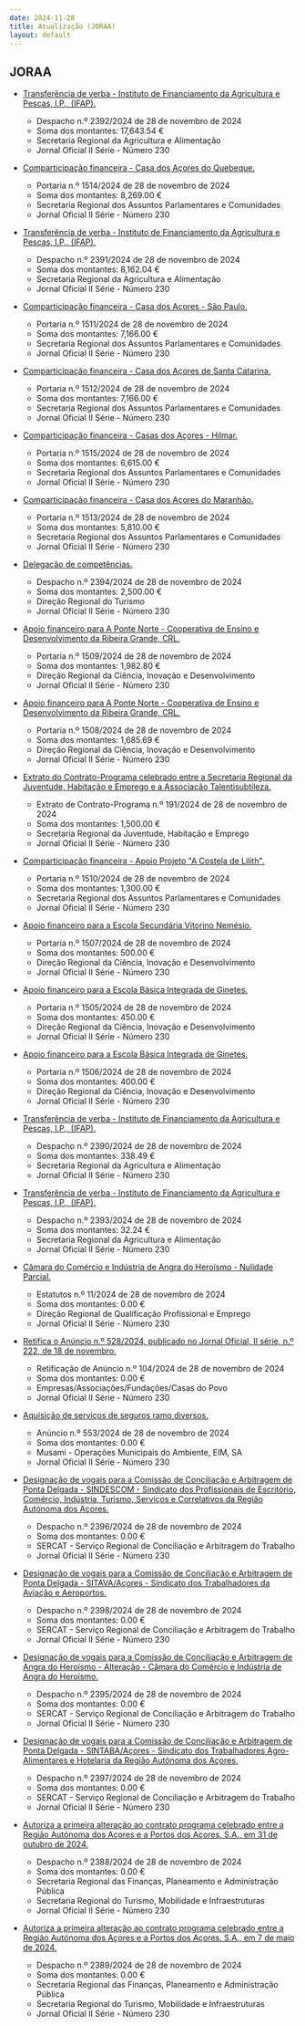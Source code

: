 ```yaml
---
date: 2024-11-28
title: Atualização (JORAA)
layout: default
---
```

## JORAA

* [Transferência de verba - Instituto de Financiamento da Agricultura e Pescas, I.P., (IFAP).](https://jo.azores.gov.pt/#/ato/7571fa49-eb28-457a-ba05-d02d268075cb)
  * Despacho n.º 2392/2024 de 28 de novembro de 2024
  * Soma dos montantes: 17,643.54 €
  * Secretaria Regional da Agricultura e Alimentação
  * Jornal Oficial II Série - Número 230

* [Comparticipação financeira - Casa dos Açores do Quebeque.](https://jo.azores.gov.pt/#/ato/406a2703-32ba-4121-9ec8-44de1c9a6c86)
  * Portaria n.º 1514/2024 de 28 de novembro de 2024
  * Soma dos montantes: 8,269.00 €
  * Secretaria Regional dos Assuntos Parlamentares e Comunidades
  * Jornal Oficial II Série - Número 230

* [Transferência de verba -  Instituto de Financiamento da Agricultura e Pescas, I.P., (IFAP).](https://jo.azores.gov.pt/#/ato/805a0279-bfc1-4627-ae01-7c16081d51c0)
  * Despacho n.º 2391/2024 de 28 de novembro de 2024
  * Soma dos montantes: 8,162.04 €
  * Secretaria Regional da Agricultura e Alimentação
  * Jornal Oficial II Série - Número 230

* [Comparticipação financeira - Casa dos Açores - São Paulo.](https://jo.azores.gov.pt/#/ato/c269352b-9649-4479-8ae8-3948cc085b57)
  * Portaria n.º 1511/2024 de 28 de novembro de 2024
  * Soma dos montantes: 7,166.00 €
  * Secretaria Regional dos Assuntos Parlamentares e Comunidades
  * Jornal Oficial II Série - Número 230

* [Comparticipação financeira - Casa dos Açores de Santa Catarina.](https://jo.azores.gov.pt/#/ato/4b2b5f82-998f-445e-99af-996f00e84a22)
  * Portaria n.º 1512/2024 de 28 de novembro de 2024
  * Soma dos montantes: 7,166.00 €
  * Secretaria Regional dos Assuntos Parlamentares e Comunidades
  * Jornal Oficial II Série - Número 230

* [Comparticipação financeira - Casas dos Açores - Hilmar.](https://jo.azores.gov.pt/#/ato/abfaf721-354b-434c-944a-f15734573534)
  * Portaria n.º 1515/2024 de 28 de novembro de 2024
  * Soma dos montantes: 6,615.00 €
  * Secretaria Regional dos Assuntos Parlamentares e Comunidades
  * Jornal Oficial II Série - Número 230

* [Comparticipação financeira - Casa dos Açores do Maranhão.](https://jo.azores.gov.pt/#/ato/241cfb82-93d2-49e8-89f1-1d2dc548371a)
  * Portaria n.º 1513/2024 de 28 de novembro de 2024
  * Soma dos montantes: 5,810.00 €
  * Secretaria Regional dos Assuntos Parlamentares e Comunidades
  * Jornal Oficial II Série - Número 230

* [Delegação de competências.](https://jo.azores.gov.pt/#/ato/da60edc3-0395-41d8-987d-68de27c57fc8)
  * Despacho n.º 2394/2024 de 28 de novembro de 2024
  * Soma dos montantes: 2,500.00 €
  * Direção Regional do Turismo
  * Jornal Oficial II Série - Número 230

* [Apoio financeiro para A Ponte Norte - Cooperativa de Ensino e Desenvolvimento da Ribeira Grande, CRL.](https://jo.azores.gov.pt/#/ato/d6d210ba-5b89-43b9-8d49-cf7b7cf80f96)
  * Portaria n.º 1509/2024 de 28 de novembro de 2024
  * Soma dos montantes: 1,982.80 €
  * Direção Regional da Ciência, Inovação e Desenvolvimento
  * Jornal Oficial II Série - Número 230

* [Apoio financeiro para A Ponte Norte - Cooperativa de Ensino e Desenvolvimento da Ribeira Grande, CRL.](https://jo.azores.gov.pt/#/ato/481dbe9c-e98c-4acc-8b06-13dc51d833ac)
  * Portaria n.º 1508/2024 de 28 de novembro de 2024
  * Soma dos montantes: 1,685.69 €
  * Direção Regional da Ciência, Inovação e Desenvolvimento
  * Jornal Oficial II Série - Número 230

* [Extrato do Contrato-Programa celebrado entre a Secretaria Regional da Juventude, Habitação e Emprego e a Associação Talentisubtileza.](https://jo.azores.gov.pt/#/ato/2141cba9-90ca-4d49-9314-0aec55ae0af3)
  * Extrato de Contrato-Programa n.º 191/2024 de 28 de novembro de 2024
  * Soma dos montantes: 1,500.00 €
  * Secretaria Regional da Juventude, Habitação e Emprego
  * Jornal Oficial II Série - Número 230

* [Comparticipação financeira -  Apoio Projeto "A Costela de Lilith".](https://jo.azores.gov.pt/#/ato/4ff68cda-84c8-4bc5-b0af-5642920a60d2)
  * Portaria n.º 1510/2024 de 28 de novembro de 2024
  * Soma dos montantes: 1,300.00 €
  * Secretaria Regional dos Assuntos Parlamentares e Comunidades
  * Jornal Oficial II Série - Número 230

* [Apoio financeiro para a Escola Secundária Vitorino Nemésio.](https://jo.azores.gov.pt/#/ato/4bfd1c0d-2015-4948-a7a0-adb62c6451c6)
  * Portaria n.º 1507/2024 de 28 de novembro de 2024
  * Soma dos montantes: 500.00 €
  * Direção Regional da Ciência, Inovação e Desenvolvimento
  * Jornal Oficial II Série - Número 230

* [Apoio financeiro para a Escola Básica Integrada de Ginetes.](https://jo.azores.gov.pt/#/ato/8685fd2a-d025-4560-8812-a87dfaae465d)
  * Portaria n.º 1505/2024 de 28 de novembro de 2024
  * Soma dos montantes: 450.00 €
  * Direção Regional da Ciência, Inovação e Desenvolvimento
  * Jornal Oficial II Série - Número 230

* [Apoio financeiro para a Escola Básica Integrada de Ginetes.](https://jo.azores.gov.pt/#/ato/e35f283e-fe8f-46fa-8ba7-1597cbb23cf7)
  * Portaria n.º 1506/2024 de 28 de novembro de 2024
  * Soma dos montantes: 400.00 €
  * Direção Regional da Ciência, Inovação e Desenvolvimento
  * Jornal Oficial II Série - Número 230

* [Transferência de verba -  Instituto de Financiamento da Agricultura e Pescas, I.P., (IFAP).](https://jo.azores.gov.pt/#/ato/3f5288be-fb92-47b6-a74a-df43c93cd541)
  * Despacho n.º 2390/2024 de 28 de novembro de 2024
  * Soma dos montantes: 338.49 €
  * Secretaria Regional da Agricultura e Alimentação
  * Jornal Oficial II Série - Número 230

* [Transferência de verba - Instituto de Financiamento da Agricultura e Pescas, I.P., (IFAP).](https://jo.azores.gov.pt/#/ato/8161da8f-85e3-4766-b177-b51965c891f6)
  * Despacho n.º 2393/2024 de 28 de novembro de 2024
  * Soma dos montantes: 32.24 €
  * Secretaria Regional da Agricultura e Alimentação
  * Jornal Oficial II Série - Número 230

* [Câmara do Comércio e Indústria de Angra do Heroísmo - Nulidade Parcial.](https://jo.azores.gov.pt/#/ato/122b3fdf-b2f9-401c-9b7b-2e87e9332a1f)
  * Estatutos n.º 11/2024 de 28 de novembro de 2024
  * Soma dos montantes: 0.00 €
  * Direção Regional de Qualificação Profissional e Emprego
  * Jornal Oficial II Série - Número 230

* [Retifica o Anúncio n.º 528/2024, publicado no Jornal Oficial, II série, n.º 222, de 18 de novembro.](https://jo.azores.gov.pt/#/ato/041febad-6a12-4afa-905f-a89e02931db8)
  * Retificação de Anúncio n.º 104/2024 de 28 de novembro de 2024
  * Soma dos montantes: 0.00 €
  * Empresas/Associações/Fundações/Casas do Povo
  * Jornal Oficial II Série - Número 230

* [Aquisição de serviços de seguros ramo diversos.](https://jo.azores.gov.pt/#/ato/8b9fd101-44f8-463a-9804-90ed8b38cc4e)
  * Anúncio n.º 553/2024 de 28 de novembro de 2024
  * Soma dos montantes: 0.00 €
  * Musami - Operações Municipais do Ambiente, EIM, SA
  * Jornal Oficial II Série - Número 230

* [Designação de vogais para a Comissão de Conciliação e Arbitragem de Ponta Delgada - SINDESCOM - Sindicato dos Profissionais de Escritório, Comércio, Indústria, Turismo, Serviços e Correlativos da Região Autónoma dos Açores.](https://jo.azores.gov.pt/#/ato/899625aa-27d3-4ad7-98f2-8af690389727)
  * Despacho n.º 2396/2024 de 28 de novembro de 2024
  * Soma dos montantes: 0.00 €
  * SERCAT - Serviço Regional de Conciliação e Arbitragem do Trabalho
  * Jornal Oficial II Série - Número 230

* [Designação de vogais para a Comissão de Conciliação e Arbitragem de Ponta Delgada - SITAVA/Açores - Sindicato dos Trabalhadores da Aviação e Aeroportos.](https://jo.azores.gov.pt/#/ato/747bec9b-9a6b-439d-8a82-394c2dff3bc1)
  * Despacho n.º 2398/2024 de 28 de novembro de 2024
  * Soma dos montantes: 0.00 €
  * SERCAT - Serviço Regional de Conciliação e Arbitragem do Trabalho
  * Jornal Oficial II Série - Número 230

* [Designação de vogais para a Comissão de Conciliação e Arbitragem de Angra do Heroísmo - Alteração - Câmara do Comércio e Indústria de Angra do Heroísmo.](https://jo.azores.gov.pt/#/ato/c56caf19-2b5e-46c9-82f6-a755c5877475)
  * Despacho n.º 2395/2024 de 28 de novembro de 2024
  * Soma dos montantes: 0.00 €
  * SERCAT - Serviço Regional de Conciliação e Arbitragem do Trabalho
  * Jornal Oficial II Série - Número 230

* [Designação de vogais para a Comissão de Conciliação e Arbitragem de Ponta Delgada - SINTABA/Açores - Sindicato dos Trabalhadores Agro-Alimentares e Hotelaria da Região Autónoma dos Açores.](https://jo.azores.gov.pt/#/ato/c18557c0-a479-4344-81c9-9a64fd07639f)
  * Despacho n.º 2397/2024 de 28 de novembro de 2024
  * Soma dos montantes: 0.00 €
  * SERCAT - Serviço Regional de Conciliação e Arbitragem do Trabalho
  * Jornal Oficial II Série - Número 230

* [Autoriza a primeira alteração ao contrato programa celebrado entre a Região Autónoma dos Açores e a Portos dos Açores, S.A., em 31 de outubro de 2024.](https://jo.azores.gov.pt/#/ato/2e9e52c7-396c-423e-8183-56cca51751e3)
  * Despacho n.º 2388/2024 de 28 de novembro de 2024
  * Soma dos montantes: 0.00 €
  * Secretaria Regional das Finanças, Planeamento e Administração Pública
  * Secretaria Regional do Turismo, Mobilidade e Infraestruturas
  * Jornal Oficial II Série - Número 230

* [Autoriza a primeira alteração ao contrato programa celebrado entre a Região Autónoma dos Açores e a Portos dos Açores, S.A., em 7 de maio de 2024.](https://jo.azores.gov.pt/#/ato/bb8288e8-f60e-44b8-9e29-3d617d29c0d0)
  * Despacho n.º 2389/2024 de 28 de novembro de 2024
  * Soma dos montantes: 0.00 €
  * Secretaria Regional das Finanças, Planeamento e Administração Pública
  * Secretaria Regional do Turismo, Mobilidade e Infraestruturas
  * Jornal Oficial II Série - Número 230
